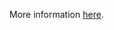 More information [here](https://docs.prismacloud.io/en/enterprise-edition/policy-reference/google-cloud-policies/google-cloud-networking-policies/bc-google-cloud-2-37).
